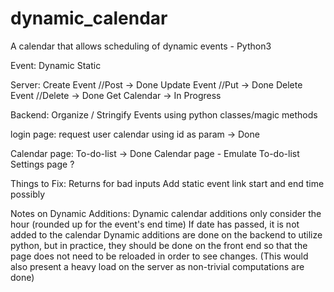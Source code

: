 # dynamic_calendar
A calendar that allows scheduling of dynamic events - Python3


Event:
    Dynamic
    Static

Server:
    Create Event //Post -> Done
    Update Event //Put  -> Done
    Delete Event //Delete -> Done
    Get Calendar -> In Progress

Backend:
    Organize / Stringify Events using python classes/magic methods


login page:
    request user calendar using id as param -> Done


Calendar page:
    To-do-list -> Done
    Calendar page - Emulate To-do-list
    Settings page ?


Things to Fix:
    Returns for bad inputs
    Add static event link start and end time possibly


Notes on Dynamic Additions:
    Dynamic calendar additions only consider the hour (rounded up for the event's end time)
    If date has passed, it is not added to the calendar
    Dynamic additions are done on the backend to utilize python, but in practice, they should be done on the front end so that the page does not need to be reloaded in order to see changes. (This would also present a heavy load on the server as non-trivial computations are done)
